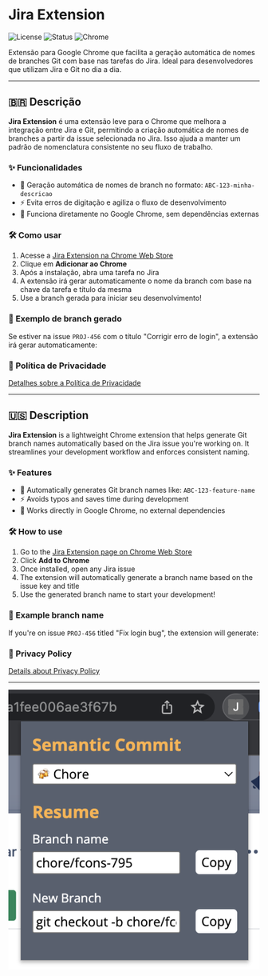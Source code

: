 # Jira Extension

![License](https://img.shields.io/badge/license-MIT-blue.svg)
![Status](https://img.shields.io/badge/status-maintained-brightgreen)
![Chrome](https://img.shields.io/badge/chrome-extension-critical)

Extensão para Google Chrome que facilita a geração automática de nomes de branches Git com base nas tarefas do Jira. Ideal para desenvolvedores que utilizam Jira e Git no dia a dia.

---

## 🇧🇷 Descrição

**Jira Extension** é uma extensão leve para o Chrome que melhora a integração entre Jira e Git, permitindo a criação automática de nomes de branches a partir da issue selecionada no Jira. Isso ajuda a manter um padrão de nomenclatura consistente no seu fluxo de trabalho.

### ✨ Funcionalidades

- 📌 Geração automática de nomes de branch no formato: `ABC-123-minha-descricao`
- ⚡ Evita erros de digitação e agiliza o fluxo de desenvolvimento
- 🧩 Funciona diretamente no Google Chrome, sem dependências externas

### 🛠️ Como usar

1. Acesse a [Jira Extension na Chrome Web Store](https://chrome.google.com/webstore/detail/jira-extension/golgakbdnanapdecbfabaaadfmjpildo) 
2. Clique em **Adicionar ao Chrome**
3. Após a instalação, abra uma tarefa no Jira
4. A extensão irá gerar automaticamente o nome da branch com base na chave da tarefa e título da mesma
5. Use a branch gerada para iniciar seu desenvolvimento!

### 📂 Exemplo de branch gerado

Se estiver na issue `PROJ-456` com o título "Corrigir erro de login", a extensão irá gerar automaticamente:

### 📄 Política de Privacidade

[Detalhes sobre a Política de Privacidade](./privacy-policy.md)

---

## 🇺🇸 Description

**Jira Extension** is a lightweight Chrome extension that helps generate Git branch names automatically based on the Jira issue you're working on. It streamlines your development workflow and enforces consistent naming.

### ✨ Features

- 📌 Automatically generates Git branch names like: `ABC-123-feature-name`
- ⚡ Avoids typos and saves time during development
- 🧩 Works directly in Google Chrome, no external dependencies

### 🛠️ How to use

1. Go to the [Jira Extension page on Chrome Web Store](https://chrome.google.com/webstore/detail/jira-extension/golgakbdnanapdecbfabaaadfmjpildo) 
2. Click **Add to Chrome**
3. Once installed, open any Jira issue
4. The extension will automatically generate a branch name based on the issue key and title
5. Use the generated branch name to start your development!

### 📂 Example branch name

If you're on issue `PROJ-456` titled "Fix login bug", the extension will generate:

### 📄 Privacy Policy

[Details about Privacy Policy](./privacy-policy.md)

---

![Image](./image.png)

